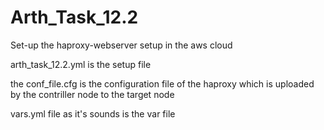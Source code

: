 # Arth_Task_12.2
Set-up the haproxy-webserver setup in the aws cloud 

<p> arth_task_12.2.yml is the setup file </p>
<p> the conf_file.cfg is the configuration file of the haproxy which is uploaded by the contriller node to the target node </p>
<p> vars.yml file as it's sounds is the var file </p>
